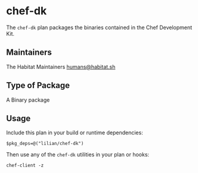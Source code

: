 # chef-dk

The `chef-dk` plan packages the binaries contained in the Chef Development Kit.

## Maintainers

The Habitat Maintainers humans@habitat.sh


## Type of Package

A Binary package

## Usage

Include this plan in your build or runtime dependencies:

```
$pkg_deps=@("lilian/chef-dk")
```

Then use any of the `chef-dk` utilities in your plan or hooks:

```
chef-client -z
```
